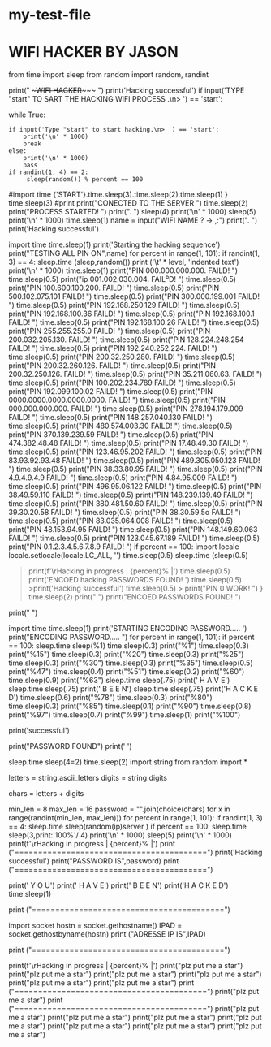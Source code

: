 # my-test-file
# WIFI HACKER BY JASON


from time import sleep
from random import random, randint

print("  ~~~~~~~~~~~~~~~~~~~WIFI HACKER~~~~~~~~~~~~~~~~~~~~~    ")
print('Hacking successful')
if input('TYPE "start" TO SART THE HACKING WIFI PROCESS .\n> ') == 'start':
   
   
 while True:
   
    if input('Type "start" to start hacking.\n> ') == 'start':
        print('\n' * 1000)
        break
    else:
        print('\n' * 1000)
        pass
    if randint(1, 4) == 2:
         sleep(random()) % percent == 100
 #import time {'START'}.time.sleep(3).time.sleep(2).time.sleep(1)  }    time.sleep(3)
   #print 
print("CONECTED TO THE SERVER ")
time.sleep(2)
print("PROCESS STARTED! ")
print(".     ")
sleep(4)
print('\n' * 1000)
sleep(5)
print('\n' * 1000)
time.sleep(1)
name = input("WIFI NAME ? -> ,:")
print(".            ")
print('Hacking successful')

import time 
time.sleep(1)
print('Starting the hacking sequence')
print("TESTING ALL PIN ON",name)
for percent in range(1, 101):
  if randint(1, 3) == 4:
      sleep.time (sleep,random())
      print ('\t' * level, 'indented text')
print('\n' * 1000)
time.sleep(1)
print("PIN 000.000.000.000. FAILD! ")
time.sleep(0.5)
print("ip 001.002.030.004. FAIL⁰D! ")
time.sleep(0.5)
print("PIN 100.600.100.200. FAILD! ")
time.sleep(0.5)
print("PIN 500.102.075.101  FAILD! ")
time.sleep(0.5)
print("PIN 300.000.199.001  FAILD! ")
time.sleep(0.5)
print("PIN 192.168.250.129  FAILD! ")
time.sleep(0.5)
print("PIN 192.168.100.36   FAILD! ")
time.sleep(0.5)
print("PIN 192.168.100.1    FAILD! ")
time.sleep(0.5)
print("PIN 192.168.100.26   FAILD! ")
time.sleep(0.5)
print("PIN 255.255.255.0    FAILD! ")
time.sleep(0.5)
print("PIN 200.032.205.130. FAILD! ")
time.sleep(0.5)
print("PIN 128.224.248.254  FAILD! ")
time.sleep(0.5)
print("PIN 192.240.252.224. FAILD! ")
time.sleep(0.5)
print("PIN 200.32.250.280.  FAILD! ")
time.sleep(0.5)
print("PIN 200.32.260.126.  FAILD! ")
time.sleep(0.5)
print("PIN 200.32.250.126.  FAILD! ")
time.sleep(0.5)
print("PIN 35.211.060.63.   FAILD! ")
time.sleep(0.5)
print("PIN 100.202.234.789  FAILD! ")
time.sleep(0.5)
print("PIN 192.099.100.02   FAILD! ")
time.sleep(0.5)
print("PIN 0000.0000.0000.0000.0000. FAILD! ")
time.sleep(0.5)
print("PIN 000.000.000.000. FAILD! ")
time.sleep(0.5)
print("PIN 278.194.179.009      FAILD! ")
time.sleep(0.5)
print("PIN 148.257.040.130  FAILD! ")
time.sleep(0.5)
print("PIN 480.574.003.30   FAILD! ")
time.sleep(0.5)
print("PIN 370.139.239.59   FAILD! ")
time.sleep(0.5)
print("PIN 474.382.48.48    FAILD! ")
time.sleep(0.5)
print("PIN 17.48.49.30      FAILD! ")
time.sleep(0.5)
print("PIN 123.46.95.202    FAILD! ")
time.sleep(0.5)
print("PIN 83.93.92.93.48   FAILD! ")
time.sleep(0.5)
print("PIN 489.305.050.123  FAILD! ")
time.sleep(0.5)
print("PIN 38.33.80.95 FAILD! ")
time.sleep(0.5)
print("PIN 4.9.4.9.4.9 FAILD! ")
time.sleep(0.5)
print("PIN 4.84.95.009 FAILD! ")
time.sleep(0.5)
print("PIN 496.95.06.122 FAILD! ")
time.sleep(0.5)
print("PIN 38.49.59.110 FAILD! ")
time.sleep(0.5)
print("PIN 148.239.139.49 FAILD! ")
time.sleep(0.5)
print("PIN 380.481.50.60 FAILD! ")
time.sleep(0.5)
print("PIN 39.30.20.58 FAILD! ")
time.sleep(0.5)
print("PIN 38.30.59.5o FAILD! ")
time.sleep(0.5)
print("PIN 83.035.064.008 FAILD! ")
time.sleep(0.5)
print("PIN 48.153.94.95 FAILD! ")
time.sleep(0.5)
print("PIN 148.149.60.063 FAILD! ")
time.sleep(0.5)
print("PIN 123.045.67.189 FAILD! ")
time.sleep(0.5)
print("PIN 0.1.2.3.4.5.6.7.8.9 FAILD! ")
if percent == 100:
  import locale
locale.setlocale(locale.LC_ALL, '')
time.sleep(0.5)
sleep.time (sleep(0.5)
>print(f'\rHacking in progress | {percent}% |')
time.sleep(0.5)
  >print('ENCOED hacking PASSWORDS FOUND! ')
time.sleep(0.5)
    >print('Hacking successful') 
time.sleep(0.5)
     > print("PIN 0 WORK! ")
                                           }
time.sleep(2)
print("                                                     ")
print("ENCOED PASSWORDS FOUND! ")
















print("                                                       ")



import time
time.sleep(1)
print('STARTING ENCODING PASSWORD..... ')
print("ENCODING PASSWORD..... ")
for percent in range(1, 101):
if percent == 100:
sleep.time sleep(%1)
time.sleep(0.3)
print("%1")
time.sleep(0.3)
print("%15")
time.sleep(0.3)
print("%20")
time.sleep(0.3)
print("%25")
time.sleep(0.3)
print("%30")
time.sleep(0.3)
print("%35")
time.sleep(0.5)
print("%47")
time.sleep(0.4)
print("%51")
time.sleep(0.2)
print("%60")
time.sleep(0.9)
print("%63")
sleep.time sleep(.75)
print('  H A V E')
sleep.time sleep(.75)
print('  B E E N')
sleep.time sleep(.75)
print('H A C K E D')
time.sleep(0.6)
print("%78")
time.sleep(0.3)
print("%80")
time.sleep(0.3)
print("%85")
time.sleep(0.1)
print("%90")
time.sleep(0.8)
print("%97")
time.sleep(0.7)
print("%99")
time.sleep(1)
print("%100")

print('successful')

print("PASSWORD FOUND")
print('         ')


sleep.time sleep(4=2)
time.sleep(2)
import string
from random import *

letters = string.ascii_letters 
digits = string.digits 

chars = letters + digits

min_len = 8
max_len = 16
password = "".join(choice(chars) for x in range(randint(min_len, max_len)))
for percent in range(1, 101):
if randint(1, 3) == 4:
sleep.time sleep(random(ip)server )
if percent == 100:
sleep.time sleep(3,print:'100%'/ 4)
print('\n' * 1000)
sleep(5)
print('\n' * 1000)
print(f'\rHacking in progress | {percent}% |')
print ("=========================================")
print('Hacking successful')
print("PASSWORD IS",password)
print ("=========================================")

print('   Y O U')
print('  H A V E')
print('  B E E N')
print('H A C K E D')
time.sleep(1)

print ("=========================================")

import socket
hostn = socket.gethostname()
IPAD = socket.gethostbyname(hostn)
print ("ADRESSE IP IS",IPAD)

print ("=========================================")
 
print(f'\rHacking in progress | {percent}% |')
print("plz put me a star")
print("plz put me a star")
print("plz put me a star")
print("plz put me a star")
print("plz put me a star")
print("plz put me a star")
print ("=========================================")
print("plz put me a star")
print ("=========================================")
print("plz put me a star")
print("plz put me a star")
print("plz put me a star")
print("plz put me a star")
print("plz put me a star")
print("plz put me a star")
print("plz put me a star")














    
